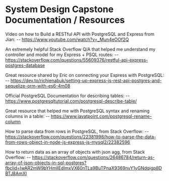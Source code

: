 # System Design Capstone Documentation / Resources

Video on how to Build a RESTful API with PostgreSQL and Express from Jian:
-- https://www.youtube.com/watch?v=_Mun4eOOf2Q

An extremely helpful Stack Overflow Q/A that helped me understand my controller and model for my Express + PSQL routes:
-- https://stackoverflow.com/questions/55609376/restful-api-express-postgres-database

Great resource shared by Eric on connecting your Express with PostgreSQL:
-- https://dev.to/richienabuk/setting-up-express-js-rest-api-postgres-and-sequelize-orm-with-es6-4m08

Official PostgreSQL Documentation for describing tables:
-- https://www.postgresqltutorial.com/postgresql-describe-table/

Great resource that helped me with PostgreSQL syntax and renaming columns in a table:
-- https://www.javatpoint.com/postgresql-rename-column

How to parse data from rows in PostgreSQL, from Stack Overflow:
-- https://stackoverflow.com/questions/22381998/how-to-parse-the-data-from-rows-object-in-node-js-express-js-mysql2/22382596

How to return data as an array of objects with json agg, from Stack Overflow:
-- https://stackoverflow.com/questions/26486784/return-as-array-of-json-objects-in-sql-postgres?fbclid=IwAR2mW9bYHmllEdlmxVX60nTLa9BuTPnaX9369nvY1yGNdqigp8DBTJ8AmXI
